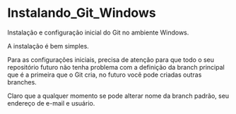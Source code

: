 # Instalando_Git_Windows

Instalação e configuração inicial do Git no ambiente Windows.

A instalação é bem simples.

Para as configurações iniciais, precisa de atenção para que todo o seu repositório futuro não tenha problema com a definição da branch principal que é a primeira que o Git cria, no futuro você pode criadas outras branches.

Claro que a qualquer momento se pode alterar nome da branch padrão, seu endereço de e-mail e usuário.
